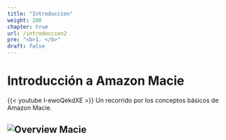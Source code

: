 ```yaml
---
title: "Introduccion"
weight: 200
chapter: true
url: /introduccion2
pre: "<b>1. </b>"
draft: false
---
```

# Introducción a Amazon Macie
{{< youtube I-ewoQekdXE >}}
Un recorrido por los conceptos básicos de Amazon Macie.

![Overview Macie](/introduccion/overview_macie.png)
---
